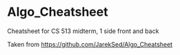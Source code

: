 Algo_Cheatsheet
===============

Cheatsheet for CS 513 midterm, 1 side front and back

Taken from https://github.com/JarekSed/Algo_Cheatsheet
